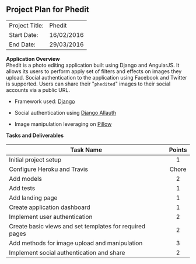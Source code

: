 ## Project Plan for Phedit

|   |   |
|---|---|
|Project Title: | Phedit |
|Start Date: | 16/02/2016 |
|End Date: | 29/03/2016 |

**Application Overview**  
Phedit is a photo editing application built using Django and AngularJS. It allows its users to perform apply set of filters and effects on images they upload. Social authentication to the application using Facebook and Twitter is supported. Users can share their "`phedited`" images to their social accounts via a public URL.

- Framework used: [Django](https://www.djangoproject.com/)

- Social authentication using [Django Allauth](https://github.com/pennersr/django-allauth)

- Image manipulation leveraging on [Pillow](http://python-pillow.org/)


**Tasks and Deliverables**

| Task Name  | Points   |
|---|:---:|
|Initial project setup| 1 |
|Configure Heroku and Travis| Chore |
|Add models| 2 |
|Add tests| 1 |
|Add landing page| 1 |
|Create application dashboard| 1 |
|Implement user authentication| 2 |
|Create basic views and set templates for required pages| 2 |
|Add methods for image upload and manipulation| 3 |
|Implement social authentication and share| 2 |
